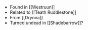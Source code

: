 - Found in [[Westruun]]
- Related to [[Teath Ruddlestone]]
- From [[Drynna]]
- Turned undead in [[Shadebarrow]]? 